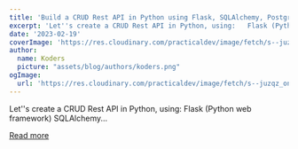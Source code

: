 ```yaml
---
title: 'Build a CRUD Rest API in Python using Flask, SQLAlchemy, Postgres, Docker'
excerpt: 'Let''s create a CRUD Rest API in Python, using:   Flask (Python web framework) SQLAlchemy...'
date: '2023-02-19'
coverImage: 'https://res.cloudinary.com/practicaldev/image/fetch/s--juzqz_on--/c_imagga_scale,f_auto,fl_progressive,h_420,q_auto,w_1000/https://dev-to-uploads.s3.amazonaws.com/uploads/articles/28syhv98jdz7v8zzl351.png'
author:
  name: Koders
  picture: "assets/blog/authors/koders.png"
ogImage:
  url: 'https://res.cloudinary.com/practicaldev/image/fetch/s--juzqz_on--/c_imagga_scale,f_auto,fl_progressive,h_420,q_auto,w_1000/https://dev-to-uploads.s3.amazonaws.com/uploads/articles/28syhv98jdz7v8zzl351.png'
---
```


Let''s create a CRUD Rest API in Python, using:   Flask (Python web framework) SQLAlchemy...

[Read more](https://dev.to/francescoxx/build-a-crud-rest-api-in-python-using-flask-sqlalchemy-postgres-docker-28lo)
